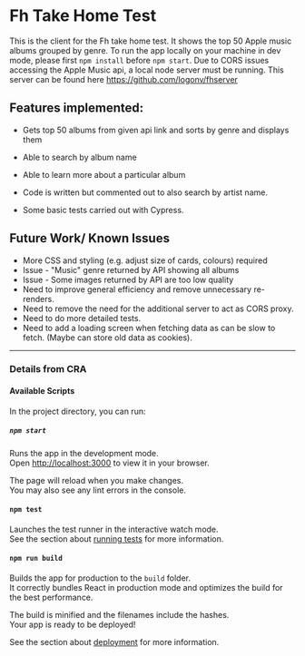 # Fh Take Home Test

This is the client for the Fh take home test. It shows the top 50 Apple music albums grouped by genre. To run the app locally on your machine in dev mode, please first `npm install` before `npm start`. Due to CORS issues accessing the Apple Music api, a local node server must be running. This server can be found here https://github.com/logonv/fhserver


## Features implemented:

* Gets top 50 albums from given api link and sorts by genre and displays them
* Able to search by album name
* Able to learn more about a particular album

* Code is written but commented out to also search by artist name.
* Some basic tests carried out with Cypress.

## Future Work/ Known Issues
* More CSS and styling (e.g. adjust size of cards, colours) required
* Issue - "Music" genre returned by API showing all albums
* Issue - Some images returned by API are too low quality
* Need to improve general efficiency and remove unnecessary re-renders.
* Need to remove the need for the additional server to act as CORS proxy.
* Need to do more detailed tests.
* Need to add a loading screen when fetching data as can be slow to fetch. (Maybe can store old data as cookies).


*******
### Details from CRA

#### Available Scripts

In the project directory, you can run:

##### `npm start`

Runs the app in the development mode.\
Open [http://localhost:3000](http://localhost:3000) to view it in your browser.

The page will reload when you make changes.\
You may also see any lint errors in the console.

#### `npm test`

Launches the test runner in the interactive watch mode.\
See the section about [running tests](https://facebook.github.io/create-react-app/docs/running-tests) for more information.

#### `npm run build`

Builds the app for production to the `build` folder.\
It correctly bundles React in production mode and optimizes the build for the best performance.

The build is minified and the filenames include the hashes.\
Your app is ready to be deployed!

See the section about [deployment](https://facebook.github.io/create-react-app/docs/deployment) for more information.

